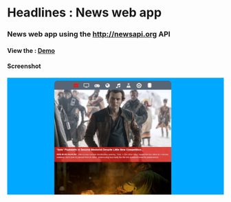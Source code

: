 # Headlines : News web app
### News web app using the http://newsapi.org API


#### View the : [Demo](https://medzed.github.io/Headlines_web/)
#### Screenshot
![Screenshot](screenshot.jpg)
